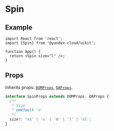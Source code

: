 # Spin

## Example

```tsx
import React from 'react';
import {Spin} from '@yandex-cloud/uikit';

function App() {
  return <Spin size="l" />;
}
```

## Props

Inherits props: [`DOMProps`](../README.md#domprops), [`QAProps`](../README.md#qaprops).

```ts
interface SpinProps extends DOMProps, QAProps {
  /**
   * Size
   * @default 'm'
   */
  size?: 'xs' | 's' | 'm' | 'l' | 'xl';
}
```

